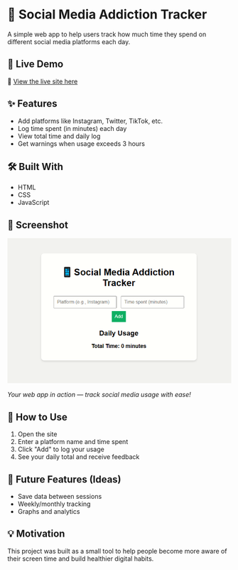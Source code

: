# 📱 Social Media Addiction Tracker

A simple web app to help users track how much time they spend on different social media platforms each day.

## 🚀 Live Demo

🔗 [View the live site here](https://rasika-ravichandran.github.io/Social-Media-Addiction-Tracker/)

## ✨ Features

- Add platforms like Instagram, Twitter, TikTok, etc.
- Log time spent (in minutes) each day
- View total time and daily log
- Get warnings when usage exceeds 3 hours

## 🛠️ Built With

- HTML
- CSS
- JavaScript

## 📸 Screenshot

![Screenshot of the tracker](https://raw.githubusercontent.com/Rasika-Ravichandran/Social-Media-Addiction-Tracker/main/addition-tracker.png.png)

*Your web app in action — track social media usage with ease!*

## 📂 How to Use

1. Open the site
2. Enter a platform name and time spent
3. Click "Add" to log your usage
4. See your daily total and receive feedback

## 🔮 Future Features (Ideas)

- Save data between sessions
- Weekly/monthly tracking
- Graphs and analytics

## 💡 Motivation

This project was built as a small tool to help people become more aware of their screen time and build healthier digital habits.
